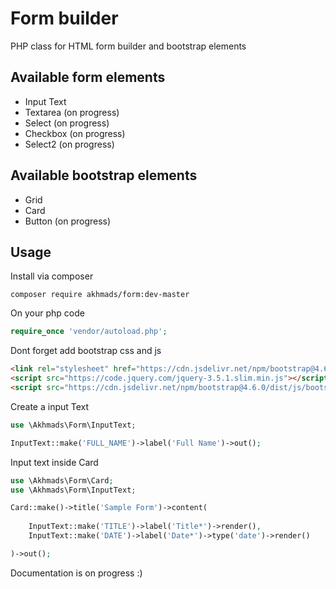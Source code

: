 # Form builder
PHP class for HTML form builder and bootstrap elements

## Available form elements
- Input Text
- Textarea (on progress)
- Select (on progress)
- Checkbox (on progress)
- Select2 (on progress)

## Available bootstrap elements
- Grid
- Card
- Button (on progress)

## Usage

Install via composer

```
composer require akhmads/form:dev-master
```

On your php code

```php
require_once 'vendor/autoload.php';
```

Dont forget add bootstrap css and js

```html
<link rel="stylesheet" href="https://cdn.jsdelivr.net/npm/bootstrap@4.6.0/dist/css/bootstrap.min.css">
<script src="https://code.jquery.com/jquery-3.5.1.slim.min.js"></script>
<script src="https://cdn.jsdelivr.net/npm/bootstrap@4.6.0/dist/js/bootstrap.bundle.min.js"></script>
```

Create a input Text

```php
use \Akhmads\Form\InputText;

InputText::make('FULL_NAME')->label('Full Name')->out();
```

Input text inside Card

```php
use \Akhmads\Form\Card;
use \Akhmads\Form\InputText;

Card::make()->title('Sample Form')->content(
	
	InputText::make('TITLE')->label('Title*')->render(),
	InputText::make('DATE')->label('Date*')->type('date')->render()

)->out();
```

Documentation is on progress :)